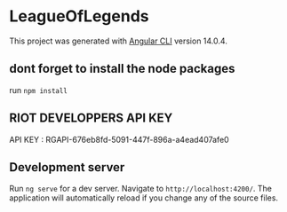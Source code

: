 # LeagueOfLegends

This project was generated with [Angular CLI](https://github.com/angular/angular-cli) version 14.0.4.

## dont forget to install the node packages

run `npm install`

## RIOT DEVELOPPERS API KEY

API KEY : RGAPI-676eb8fd-5091-447f-896a-a4ead407afe0

## Development server

Run `ng serve` for a dev server. Navigate to `http://localhost:4200/`. The application will automatically reload if you change any of the source files.
